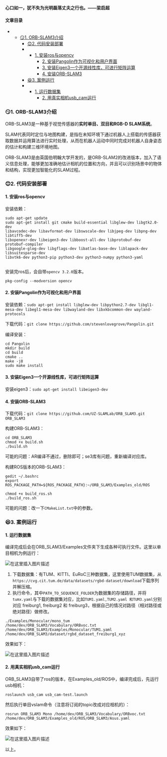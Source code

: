 






**心口如一，犹不失为光明磊落丈夫之行也。——梁启超**  
 



#### 文章目录


* + [:smirk:1. ORB-SLAM3介绍](#smirk1_ORBSLAM3_2)
	+ [:blush:2. 代码安装部署](#blush2__8)
	+ - [1. 安装ros与opencv](#1_rosopencv_9)
		- [2. 安装Pangolin作为可视化和用户界面](#2_Pangolin_27)
		- [3. 安装Eigen3一个开源线性库，可进行矩阵运算](#3_Eigen3_42)
		- [4. 安装ORB-SLAM3](#4_ORBSLAM3_45)
	+ [:satisfied:3. 案例运行](#satisfied3__67)
	+ - [1. 运行数据集](#1__68)
		- [2. 用真实相机usb_cam运行](#2_usb_cam_84)




### 😏1. ORB-SLAM3介绍


ORB-SLAM3是一种基于视觉传感器的**实时单目、双目和RGB-D SLAM系统**。


SLAM代表同时定位与地图构建，是指在未知环境下通过机器人上搭载的传感器获取数据并运用算法进行实时处理，从而在机器人运动中同时完成对机器人自身姿态的估计和构建三维环境地图。


ORB-SLAM3是由英国伯明翰大学开发的，是ORB-SLAM2的改进版本，加入了语义信息处理，能够更加准确地估计相机的位置和方向，并且可以识别场景中的物体和结构，实现更加智能化的SLAM过程。


### 😊2. 代码安装部署


#### 1. 安装ros与opencv


安装依赖：



```
sudo apt-get update
sudo apt-get install git cmake build-essential libglew-dev libgtk2.0-dev 
libavcodec-dev libavformat-dev libswscale-dev libjpeg-dev libpng-dev libtiff5-dev 
libopenexr-dev libeigen3-dev libboost-all-dev libprotobuf-dev protobuf-compiler 
libgoogle-glog-dev libgflags-dev libatlas-base-dev liblapack-dev libsuitesparse-dev 
libvtk6-dev python3-pip python3-dev python3-numpy python3-yaml


```

安装完ros后，会自带`opencv 3.2.0`版本。



```
pkg-config --modversion opencv

```

#### 2. 安装Pangolin作为可视化和用户界面


安装依赖：`sudo apt-get install libglew-dev libpython2.7-dev libgl1-mesa-dev libegl1-mesa-dev libwayland-dev libxkbcommon-dev wayland-protocols`


下载代码：`git clone https://github.com/stevenlovegrove/Pangolin.git`


编译安装：



```
cd Pangolin
mkdir build
cd build
cmake ..
make -j8
sudo make install

```

#### 3. 安装Eigen3一个开源线性库，可进行矩阵运算


安装eigen3：`sudo apt-get install libeigen3-dev`


#### 4. 安装ORB-SLAM3


下载代码：`git clone https://github.com/UZ-SLAMLab/ORB_SLAM3.git ORB_SLAM3`


构建ORB-SLAM3：



```
cd ORB_SLAM3
chmod +x build.sh
./build.sh

```

可能的问题：AR编译不通过，删除即可；se3库有问题，重新编译对应库。


构建ROS版本的ORB-SLAM3：



```
gedit ~/.bashrc
export ROS_PACKAGE_PATH=${ROS_PACKAGE_PATH}:~/ORB_SLAM3/Examples_old/ROS

chmod +x build_ros.sh
./build_ros.sh

```

可能的问题：改一下`CMakeList.txt`中的参数。


### 😆3. 案例运行


#### 1. 运行数据集


编译完成后会在ORB_SLAM3/Examples文件夹下生成各种可执行文件。这里以单目相机为例运行：


![在这里插入图片描述](https://img-blog.csdnimg.cn/727b1a179dfe4da1b13dd03c5cf774c7.png)


1. 下载数据集：有TUM、KITTI、EuRoC三种数据集，这里使用TUM数据集，从`https://cvg.cit.tum.de/data/datasets/rgbd-dataset/download`下载序列并解压缩。
2. 执行命令，其中`PATH_TO_SEQUENCE_FOLDER`为数据集的存储路径，并将`tumx.yaml`与下载的数据集对应，比如`TUM1.yaml,TUM2.yaml 和TUM3.yaml`分别对应 freiburg1, freiburg2 和 freiburg3，根据自己的情况对路径（相对路径或绝对路径）做修改。



```
./Examples/Monocular/mono_tum /home/dev/ORB_SLAM3/Vocabulary/ORBvoc.txt /home/dev/ORB_SLAM3/Examples/Monocular/TUM1.yaml /home/dev/ORB_SLAM3/dataset/rgbd_dataset_freiburg1_xyz

```

效果如下：


![在这里插入图片描述](https://img-blog.csdnimg.cn/ba56d0e3f714436ba1cf795c714fd889.png)


#### 2. 用真实相机usb_cam运行


ORB_SLAM3自带了ros的版本，在Examples_old/ROS中，编译完成后，先运行usb相机：



```
roslaunch usb_cam usb_cam-test.launch

```

然后执行单目vslam命令（注意将订阅的topic改成对应相机的）：



```
rosrun ORB_SLAM3 Mono /home/dev/ORB_SLAM3/Vocabulary/ORBvoc.txt /home/dev/ORB_SLAM3/Examples_old/ROS/ORB_SLAM3/Asus.yaml

```

效果如下：


![在这里插入图片描述](https://img-blog.csdnimg.cn/2222fa2f1ffa430cb43edb396d7c64b1.png)


以上。





